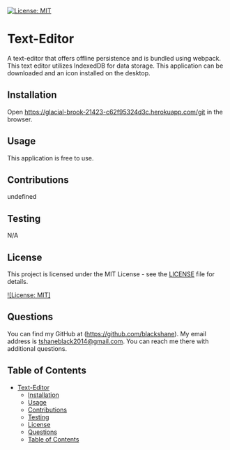 [![License: MIT](https://img.shields.io/badge/License-MIT-yellow.svg)](https://opensource.org/licenses/MIT)
  # Text-Editor
  A text-editor that offers offline persistence and is bundled using webpack. This text editor utilizes IndexedDB for data storage. This application can be downloaded and an icon installed on the desktop.
  ## Installation
  Open https://glacial-brook-21423-c62f95324d3c.herokuapp.com/git  in the browser.
  ## Usage
  This application is free to use.
  ## Contributions 
  undefined
  ## Testing
  N/A

## License

This project is licensed under the MIT License - see the [LICENSE](LICENSE) file for details.

[![License: MIT]](https://opensource.org/licenses/MIT)
## Questions
You can find my GitHub at (https://github.com/blackshane).
My email address is tshaneblack2014@gmail.com. You can reach me there with additional questions. 
 

## Table of Contents

- [Text-Editor](#text-editor)
  - [Installation](#installation)
  - [Usage](#usage)
  - [Contributions](#contributions)
  - [Testing](#testing)
  - [License](#license)
  - [Questions](#questions)
  - [Table of Contents](#table-of-contents)

